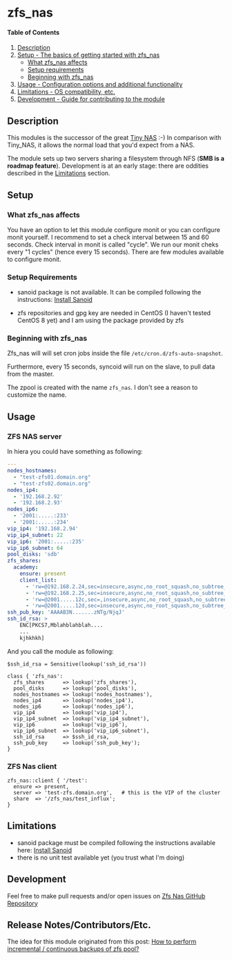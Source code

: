 # zfs_nas

#### Table of Contents

1. [Description](#description)
2. [Setup - The basics of getting started with zfs_nas](#setup)
    * [What zfs_nas affects](#what-zfs_nas-affects)
    * [Setup requirements](#setup-requirements)
    * [Beginning with zfs_nas](#beginning-with-zfs_nas)
3. [Usage - Configuration options and additional functionality](#usage)
4. [Limitations - OS compatibility, etc.](#limitations)
5. [Development - Guide for contributing to the module](#development)

## Description

This modules is the successor of the great [Tiny NAS](https://forge.puppet.com/maxadamo/tiny_nas) :-)
In comparison with Tiny_NAS, it allows the normal load that you'd expect from a NAS.

The module sets up two servers sharing a filesystem through NFS (**SMB is a roadmap feature**).
Development is at an early stage: there are oddities described in the [Limitations](#limitations) section.

## Setup

### What zfs_nas affects

You have an option to let this module configure monit or you can configure monit yourself.
I recommend to set a check interval between 15 and 60 seconds. Check interval in monit is called "cycle". We run our monit cheks every "1 cycles" (hence every 15 seconds). There are few modules available to configure monit.

### Setup Requirements

* sanoid package is not available. It can be compiled following the instructions: [Install Sanoid](https://github.com/jimsalterjrs/sanoid/blob/master/INSTALL.md)

* zfs repositories and gpg key are needed in CentOS (I haven't tested CentOS 8 yet) and I am using the package provided by zfs

### Beginning with zfs_nas

Zfs_nas will will set cron jobs inside the file `/etc/cron.d/zfs-auto-snapshot`.

Furthermore, every 15 seconds, syncoid will run on the slave, to pull data from the master.

The zpool is created with the name `zfs_nas`. I don't see a reason to customize the name.

## Usage

### ZFS NAS server

In hiera you could have something as following:

```yaml
---
nodes_hostnames:
  - "test-zfs01.domain.org"
  - "test-zfs02.domain.org"
nodes_ip4:
  - '192.168.2.92'
  - '192.168.2.93'
nodes_ip6:
  - '2001:.....:233'
  - '2001:.....:234'
vip_ip4: '192.168.2.94'
vip_ip4_subnet: 22
vip_ip6: '2001:.....:235'
vip_ip6_subnet: 64
pool_disks: 'sdb'
zfs_shares:
  academy:
    ensure: present
    client_list:
      - 'rw=@192.168.2.24,sec=insecure,async,no_root_squash,no_subtree_check'
      - 'rw=@192.168.2.25,sec=insecure,async,no_root_squash,no_subtree_check'
      - 'rw=@2001.....12c,sec=,insecure,async,no_root_squash,no_subtree_check'
      - 'rw=@2001.....12d,sec=insecure,async,no_root_squash,no_subtree_check'
ssh_pub_key: 'AAAAB3N.......zNTg/NjqJ'
ssh_id_rsa: >
    ENC[PKCS7,Mblahblahblah....
    ...
    kjhkhkh]
```

And you call the module as following:

```puppet
$ssh_id_rsa = Sensitive(lookup('ssh_id_rsa'))

class { 'zfs_nas':
  zfs_shares      => lookup('zfs_shares'),
  pool_disks      => lookup('pool_disks'),
  nodes_hostnames => lookup('nodes_hostnames'),
  nodes_ip4       => lookup('nodes_ip4'),
  nodes_ip6       => lookup('nodes_ip6'),
  vip_ip4         => lookup('vip_ip4'),
  vip_ip4_subnet  => lookup('vip_ip4_subnet'),
  vip_ip6         => lookup('vip_ip6'),
  vip_ip6_subnet  => lookup('vip_ip6_subnet'),
  ssh_id_rsa      => $ssh_id_rsa,
  ssh_pub_key     => lookup('ssh_pub_key');
}
```

### ZFS Nas client

```puppet
zfs_nas::client { '/test':
  ensure => present,
  server => 'test-zfs.domain.org',   # this is the VIP of the cluster
  share  => '/zfs_nas/test_influx';
}
```

## Limitations

* sanoid package must be compiled following the instructions available here: [Install Sanoid](https://github.com/jimsalterjrs/sanoid/blob/master/INSTALL.md)
* there is no unit test available yet (you trust what I'm doing)

## Development

Feel free to make pull requests and/or open issues on [Zfs Nas GitHub Repository](https://github.com/maxadamo/zfs_nas)

## Release Notes/Contributors/Etc.

The idea for this module originated from this post: [How to perform incremental / continuous backups of zfs pool?](https://serverfault.com/a/842740/312669)
